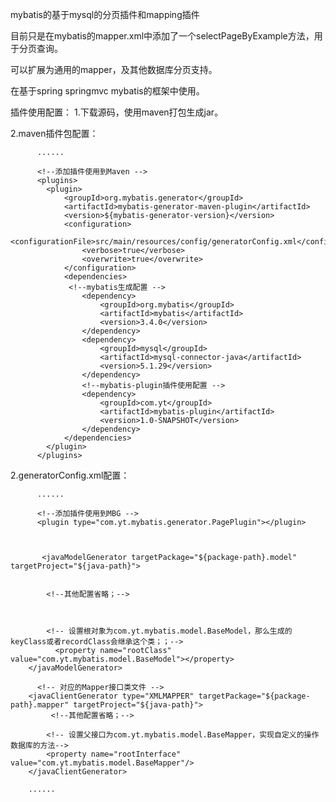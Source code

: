 
mybatis的基于mysql的分页插件和mapping插件


目前只是在mybatis的mapper.xml中添加了一个selectPageByExample方法，用于分页查询。

可以扩展为通用的mapper，及其他数据库分页支持。

在基于spring springmvc mybatis的框架中使用。

插件使用配置：
1.下载源码，使用maven打包生成jar。

2.maven插件包配置：
          
          ......
          
          <!--添加插件使用到Maven -->
          <plugins>
            <plugin>
                <groupId>org.mybatis.generator</groupId>
                <artifactId>mybatis-generator-maven-plugin</artifactId>
                <version>${mybatis-generator-version}</version>
                <configuration>
                    <configurationFile>src/main/resources/config/generatorConfig.xml</configurationFile>
                    <verbose>true</verbose>
                    <overwrite>true</overwrite>
                </configuration>
                <dependencies>
                 <!--mybatis生成配置 -->
                    <dependency>
                        <groupId>org.mybatis</groupId>
                        <artifactId>mybatis</artifactId>
                        <version>3.4.0</version>
                    </dependency>
                    <dependency>
                        <groupId>mysql</groupId>
                        <artifactId>mysql-connector-java</artifactId>
                        <version>5.1.29</version>
                    </dependency>
                    <!--mybatis-plugin插件使用配置 -->
                    <dependency>
                        <groupId>com.yt</groupId>
                        <artifactId>mybatis-plugin</artifactId>
                        <version>1.0-SNAPSHOT</version>
                    </dependency>
                </dependencies>
            </plugin>
          </plugins>
          
  2.generatorConfig.xml配置：
  
          ......
          
          <!--添加插件使用到MBG -->
          <plugin type="com.yt.mybatis.generator.PagePlugin"></plugin>
          
          
          
           <javaModelGenerator targetPackage="${package-path}.model" targetProject="${java-path}">
            
            
            <!--其他配置省略；-->
            

    
            <!-- 设置根对象为com.yt.mybatis.model.BaseModel，那么生成的keyClass或者recordClass会继承这个类；；-->
              <property name="rootClass" value="com.yt.mybatis.model.BaseModel"></property>
        </javaModelGenerator>
        
          <!-- 对应的Mapper接口类文件 -->
        <javaClientGenerator type="XMLMAPPER" targetPackage="${package-path}.mapper" targetProject="${java-path}">
             <!--其他配置省略；-->
             
            <!-- 设置父接口为com.yt.mybatis.model.BaseMapper，实现自定义的操作数据库的方法-->
            <property name="rootInterface" value="com.yt.mybatis.model.BaseMapper"/>
        </javaClientGenerator>
        
        ......
